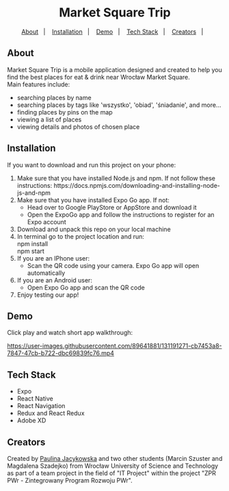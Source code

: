 <h1 align='center'>
  <strong>Market Square Trip</strong>
</h1>

<p align='center'>
  <a href='#about'>About</a>&nbsp;&nbsp;&nbsp;|&nbsp;&nbsp;&nbsp;
  <a href='#installation'>Installation</a>&nbsp;&nbsp;&nbsp;|&nbsp;&nbsp;&nbsp;
  <a href='#demo'>Demo</a>&nbsp;&nbsp;&nbsp;|&nbsp;&nbsp;&nbsp;
  <a href='#tech-stack'>Tech Stack</a>&nbsp;&nbsp;&nbsp;|&nbsp;&nbsp;&nbsp;
  <a href='#creators'>Creators</a>&nbsp;&nbsp;&nbsp;|&nbsp;&nbsp;&nbsp;
</p>

## About

<p>
  Market Square Trip is a mobile application designed and created to help you find the best places for eat & drink near Wrocław Market Square.<br>
  Main features include: 
  <ul>
    <li>searching places by name</li>
    <li>searching places by tags like 'wszystko', 'obiad', 'śniadanie', and more...</li>
    <li>finding places by pins on the map</li>
    <li>viewing a list of places</li>
    <li>viewing details and photos of chosen place</li>
  </ul>
</p>

## Installation 

If you want to download and run this project on your phone: 

<ol>
  <li>Make sure that you have installed Node.js and npm. If not follow these instructions: https://docs.npmjs.com/downloading-and-installing-node-js-and-npm </li>
  <li>Make sure that you have installed Expo Go app. If not: 
    <br>
    <ul>
      <li>Head over to Google PlayStore or AppStore and download it</li>
      <li>Open the ExpoGo app and follow the instructions to register for an Expo account</li>
    </ul>
  <li>Download and unpack this repo on your local machine</li>
  <li>In terminal go to the project location and run: 
    <br>npm install
    <br>npm start
  </li>
  <li>If you are an IPhone user: 
    <ul>
      <li>Scan the QR code using your camera. Expo Go app will open automatically</li>
    </ul>
  </li>
  <li>If you are an Android user: 
    <ul>
      <li>Open Expo Go app and scan the QR code</li>
    </ul>
  </li>
  <li>Enjoy testing our app!</li>
</ol>

## Demo 

Click play and watch short app walkthrough:

https://user-images.githubusercontent.com/89641881/131191271-cb7453a8-7847-47cb-b722-dbc69839fc76.mp4

## Tech Stack

<ul>
  <li>Expo</li>
  <li>React Native</li>
  <li>React Navigation</li>
  <li>Redux and React Redux</li>
  <li>Adobe XD</li>
</ul>
  
## Creators
Created by [Paulina Jacykowska](https://github.com/paulinabjacykowska) and two other students (Marcin Szuster and Magdalena Szadejko) from Wrocław University of Science and Technology as part of a team project in the field of "IT Project" within the project "ZPR PWr - Zintegrowany Program Rozwoju PWr".
